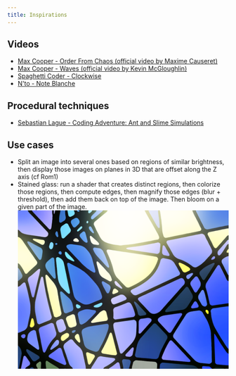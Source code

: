 ```yaml
---
title: Inspirations
---
```


## Videos

- [Max Cooper - Order From Chaos (official video by Maxime Causeret)](https://youtu.be/_7wKjTf_RlI)
- [Max Cooper - Waves (official video by Kevin McGloughlin)](https://youtu.be/VGfayDKveAs)
- [Spaghetti Coder - Clockwise](https://vimeo.com/580893216)
- [N'to - Note Blanche](https://youtu.be/6fpQtKP92BI)

## Procedural techniques

- [Sebastian Lague - Coding Adventure: Ant and Slime Simulations](https://youtu.be/X-iSQQgOd1A)

## Use cases

- Split an image into several ones based on regions of similar brightness, then display those images on planes in 3D that are offset along the Z axis (cf Rom1)
- Stained glass: run a shader that creates distinct regions, then colorize those regions, then compute edges, then magnify those edges (blur + threshold), then add them back on top of the image. Then bloom on a given part of the image.
  ![Stained Glass Artwork](./img/stained-glass.png)
